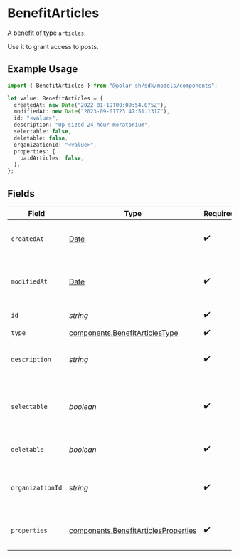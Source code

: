 # BenefitArticles

A benefit of type `articles`.

Use it to grant access to posts.

## Example Usage

```typescript
import { BenefitArticles } from "@polar-sh/sdk/models/components";

let value: BenefitArticles = {
  createdAt: new Date("2022-01-19T00:09:54.075Z"),
  modifiedAt: new Date("2023-09-01T23:47:51.131Z"),
  id: "<value>",
  description: "Up-sized 24 hour moratorium",
  selectable: false,
  deletable: false,
  organizationId: "<value>",
  properties: {
    paidArticles: false,
  },
};
```

## Fields

| Field                                                                                         | Type                                                                                          | Required                                                                                      | Description                                                                                   |
| --------------------------------------------------------------------------------------------- | --------------------------------------------------------------------------------------------- | --------------------------------------------------------------------------------------------- | --------------------------------------------------------------------------------------------- |
| `createdAt`                                                                                   | [Date](https://developer.mozilla.org/en-US/docs/Web/JavaScript/Reference/Global_Objects/Date) | :heavy_check_mark:                                                                            | Creation timestamp of the object.                                                             |
| `modifiedAt`                                                                                  | [Date](https://developer.mozilla.org/en-US/docs/Web/JavaScript/Reference/Global_Objects/Date) | :heavy_check_mark:                                                                            | Last modification timestamp of the object.                                                    |
| `id`                                                                                          | *string*                                                                                      | :heavy_check_mark:                                                                            | The ID of the benefit.                                                                        |
| `type`                                                                                        | [components.BenefitArticlesType](../../models/components/benefitarticlestype.md)              | :heavy_check_mark:                                                                            | N/A                                                                                           |
| `description`                                                                                 | *string*                                                                                      | :heavy_check_mark:                                                                            | The description of the benefit.                                                               |
| `selectable`                                                                                  | *boolean*                                                                                     | :heavy_check_mark:                                                                            | Whether the benefit is selectable when creating a product.                                    |
| `deletable`                                                                                   | *boolean*                                                                                     | :heavy_check_mark:                                                                            | Whether the benefit is deletable.                                                             |
| `organizationId`                                                                              | *string*                                                                                      | :heavy_check_mark:                                                                            | The ID of the organization owning the benefit.                                                |
| `properties`                                                                                  | [components.BenefitArticlesProperties](../../models/components/benefitarticlesproperties.md)  | :heavy_check_mark:                                                                            | Properties for a benefit of type `articles`.                                                  |